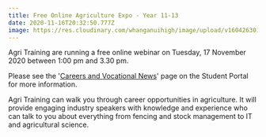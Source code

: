 ```yaml
---
title: Free Online Agriculture Expo - Year 11-13
date: 2020-11-16T20:32:50.777Z
image: https://res.cloudinary.com/whanganuihigh/image/upload/v1604263011/Events/30.10.2020_Online_Careers_Expo_FB.jpg
---
```

Agri Training are running a free online webinar on Tuesday, 17 November 2020 between 1:00 pm and 3.30 pm. 

Please see the '[Careers and Vocational News](https://www.whanganuihigh.school.nz/news-and-events/careers-and-vocational/)' page on the Student Portal for more information.

Agri Training can walk you through career opportunities in agriculture. It will provide engaging industry speakers with knowledge and experience who can talk to you about everything from fencing and stock management to IT and agricultural science.